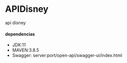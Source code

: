 # APIDisney

api disney

<h4>dependencias</h4>
<ul>
  <li>JDK:11</li>
  <li>MAVEN:3.8.5</li>
  <li>Swagger: server:port/open-api/swagger-ui/index.html</li>
</ul>
